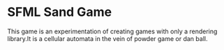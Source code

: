 # SFML Sand Game

This game is an experimentation of creating games with only a rendering library.It is a cellular automata in the vein of powder game or dan ball.

